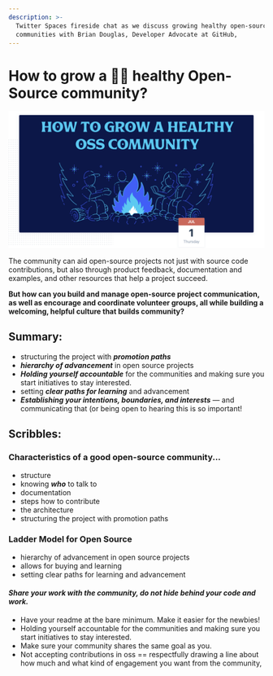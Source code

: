 ```yaml
---
description: >-
  Twitter Spaces fireside chat as we discuss growing healthy open-source
  communities with Brian Douglas, Developer Advocate at GitHub,
---
```


# How to grow a 💪🏻 healthy Open-Source community?

![](../.gitbook/assets/screenshot-2021-07-01-at-3.00.48-am.png)

The community can aid open-source projects not just with source code contributions, but also through product feedback, documentation and examples, and other resources that help a project succeed.   
  
**But how can you build and manage open-source project communication, as well as encourage and coordinate volunteer groups, all while building a welcoming, helpful culture that builds community?**

## Summary:

* structuring the project with _**promotion paths**_
* _**hierarchy of advancement**_ in open source projects
* _**Holding yourself accountable**_ for the communities and making sure you start initiatives to stay interested. 
* setting _**clear paths for learning**_ and advancement
* _**Establishing your intentions, boundaries, and interests**_ — and communicating that \(or being open to hearing this is so important!  

## Scribbles:

###  **Characteristics of a good open-source community...**

* structure
* knowing _**who**_ to talk to
* documentation
* steps how to contribute
* the architecture
* structuring the project with promotion paths

### Ladder Model for Open Source

* hierarchy of advancement in open source projects
* allows for buying and learning 
* setting clear paths for learning and advancement

#### _Share your work with the community, do not hide behind your code and work._

* Have your readme at the bare minimum. Make it easier for the newbies! 
* Holding yourself accountable for the communities and making sure you start initiatives to stay interested. 
* Make sure your community shares the same goal as you. 
* Not accepting contributions in oss == respectfully drawing a line about how much and what kind of engagement you want from the community, 

  
  
  
  
  








